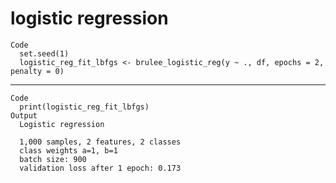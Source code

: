# logistic regression

    Code
      set.seed(1)
      logistic_reg_fit_lbfgs <- brulee_logistic_reg(y ~ ., df, epochs = 2, penalty = 0)

---

    Code
      print(logistic_reg_fit_lbfgs)
    Output
      Logistic regression
      
      1,000 samples, 2 features, 2 classes 
      class weights a=1, b=1 
      batch size: 900 
      validation loss after 1 epoch: 0.173 

